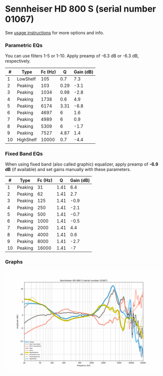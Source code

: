 # Sennheiser HD 800 S (serial number 01067)
See [usage instructions](https://github.com/jaakkopasanen/AutoEq#usage) for more options and info.

### Parametric EQs
You can use filters 1-5 or 1-10. Apply preamp of -6.3 dB or -6.3 dB, respectively.

|   # | Type      |   Fc (Hz) |    Q |   Gain (dB) |
|-----|-----------|-----------|------|-------------|
|   1 | LowShelf  |       105 | 0.7  |         7.3 |
|   2 | Peaking   |       103 | 0.29 |        -3.1 |
|   3 | Peaking   |      1034 | 0.98 |        -2.8 |
|   4 | Peaking   |      1738 | 0.6  |         4.9 |
|   5 | Peaking   |      6174 | 3.31 |        -6.8 |
|   6 | Peaking   |      4697 | 6    |         1.6 |
|   7 | Peaking   |      4989 | 6    |         0.9 |
|   8 | Peaking   |      5309 | 6    |        -1.7 |
|   9 | Peaking   |      7527 | 4.87 |         1.4 |
|  10 | HighShelf |     10000 | 0.7  |        -4.4 |

### Fixed Band EQs
When using fixed band (also called graphic) equalizer, apply preamp of **-6.9 dB** (if available) and set gains manually with these parameters.

|   # | Type    |   Fc (Hz) |    Q |   Gain (dB) |
|-----|---------|-----------|------|-------------|
|   1 | Peaking |        31 | 1.41 |         6.4 |
|   2 | Peaking |        62 | 1.41 |         2.7 |
|   3 | Peaking |       125 | 1.41 |        -0.9 |
|   4 | Peaking |       250 | 1.41 |        -2.1 |
|   5 | Peaking |       500 | 1.41 |        -0.7 |
|   6 | Peaking |      1000 | 1.41 |        -0.5 |
|   7 | Peaking |      2000 | 1.41 |         4.4 |
|   8 | Peaking |      4000 | 1.41 |         0.6 |
|   9 | Peaking |      8000 | 1.41 |        -2.7 |
|  10 | Peaking |     16000 | 1.41 |        -7   |

### Graphs
![](./Sennheiser%20HD%20800%20S%20(serial%20number%2001067).png)
